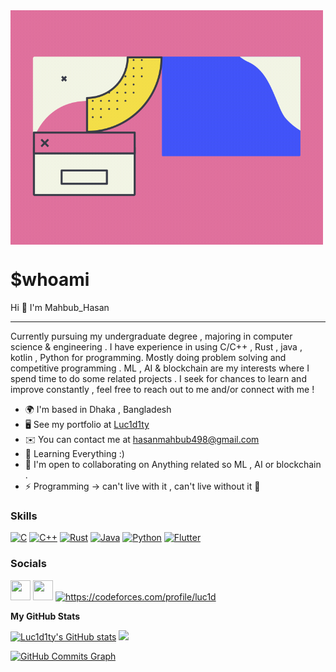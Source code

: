 <img align="center" src="misc/top.gif" width="500">

$whoami
==============================

Hi 👋 I'm Mahbub_Hasan

---------------------------

Currently pursuing my undergraduate degree , majoring in computer science & engineering . I have experience in using C/C++ , Rust , java , kotlin , Python for programming. Mostly doing problem solving and competitive programming . ML , AI & blockchain are my interests where I spend time to do some related projects . I seek for chances to learn and improve constantly , feel free to reach out to me and/or connect with me !

* 🌍  I'm based in Dhaka , Bangladesh
* 🖥️  See my portfolio at [Luc1d1ty](http://luc1d.ml)
* ✉️  You can contact me at [hasanmahbub498@gmail.com](mailto:hasanmahbub498@gmail.com)
* 🧠  Learning Everything :)
* 🤝  I'm open to collaborating on Anything related so ML , AI or blockchain .
* ⚡  Programming -> can't live with it , can't live without it 🤦

### Skills

<p align="left">
<a href="https://docs.microsoft.com/en-us/cpp/?view=msvc-170" target="_blank" rel="noreferrer"><img src="https://raw.githubusercontent.com/danielcranney/readme-generator/main/public/icons/skills/c-colored.svg" width="36" height="36" alt="C" /></a>
<a href="https://docs.microsoft.com/en-us/cpp/?view=msvc-170" target="_blank" rel="noreferrer"><img src="https://raw.githubusercontent.com/danielcranney/readme-generator/main/public/icons/skills/cplusplus-colored.svg" width="36" height="36" alt="C++" /></a>
<a href="https://www.rust-lang.org/" target="_blank" rel="noreferrer"><img src="https://raw.githubusercontent.com/danielcranney/readme-generator/main/public/icons/skills/rust-colored.svg" width="36" height="36" alt="Rust" /></a>
<a href="https://www.oracle.com/java/" target="_blank" rel="noreferrer"><img src="https://raw.githubusercontent.com/danielcranney/readme-generator/main/public/icons/skills/java-colored.svg" width="36" height="36" alt="Java" /></a>
<a href="https://www.python.org/" target="_blank" rel="noreferrer"><img src="https://raw.githubusercontent.com/danielcranney/readme-generator/main/public/icons/skills/python-colored.svg" width="36" height="36" alt="Python" /></a>
<a href="https://flutter.dev/" target="_blank" rel="noreferrer"><img src="https://raw.githubusercontent.com/danielcranney/readme-generator/main/public/icons/skills/flutter-colored.svg" width="36" height="36" alt="Flutter" /></a>

</p>

### Socials

<p align="left"> <a href="https://discord.com/users/Luc1d#2306" target="_blank" rel="noreferrer"><img src="https://raw.githubusercontent.com/danielcranney/readme-generator/main/public/icons/socials/discord.svg" width="32" height="32" /></a> <a href="https://www.linkedin.com/in/mahsn" target="_blank" rel="noreferrer"><img src="https://raw.githubusercontent.com/danielcranney/readme-generator/main/public/icons/socials/linkedin.svg" width="32" height="32" /></a> <a href="https://codeforces.com/profile/https://codeforces.com/profile/luc1d" target="blank"><img src="https://raw.githubusercontent.com/rahuldkjain/github-profile-readme-generator/master/src/images/icons/Social/codeforces.svg" alt="https://codeforces.com/profile/luc1d" height="30" width="40" /></a>

</p>

<b>My GitHub Stats</b>

<a href="http://www.github.com/Luc1d1ty"><img src="https://github-readme-stats.vercel.app/api?username=Luc1d1ty&show_icons=true&hide=&count_private=true&title_color=14b8a6&text_color=ec4899&icon_color=facc15&bg_color=0f172a&hide_border=true&show_icons=true" alt="Luc1d1ty's GitHub stats" /></a> <a href="http://www.github.com/Luc1d1ty"><img src="https://github-readme-streak-stats.herokuapp.com/?user=Luc1d1ty&stroke=ec4899&background=0f172a&ring=14b8a6&fire=14b8a6&currStreakNum=ec4899&currStreakLabel=14b8a6&sideNums=ec4899&sideLabels=ec4899&dates=ec4899&hide_border=true" /></a>

<a href="http://www.github.com/Luc1d1ty"><img src="https://activity-graph.herokuapp.com/graph?username=Luc1d1ty&bg_color=0f172a&color=ec4899&line=facc15&point=ec4899&area_color=0f172a&area=true&hide_border=true&custom_title=GitHub%20Commits%20Graph" alt="GitHub Commits Graph" /></a>

<!--- <a href="https://github.com/Luc1d1ty" align="left"><img src="https://github-readme-stats.vercel.app/api/top-langs/?username=Luc1d1ty&langs_count=10&title_color=14b8a6&text_color=ec4899&icon_color=facc15&bg_color=0f172a&hide_border=true&locale=en&custom_title=Top%20%Languages" alt="Top Languages" /></a> ---!>
